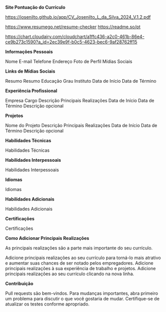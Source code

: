 **Site Pontuação do Currículo**

https://josenilto.github.io/app/CV_Josenilto_L_da_Silva_2024_V.1.2.pdf

https://www.resumego.net/resume-checker
https://readme.so/pt

https://chart.cloudairy.com/cloudchart/a1ffc436-a2c0-461b-86e4-ce9b273c1590?a_id=2ec39e9f-b0c5-4623-bec6-9af28762ff15

**Informações Pessoais**

Nome
E-mail
Telefone
Endereço
Foto de Perfil
Mídias Sociais

**Links de Mídias Sociais**

Resumo
Resumo
Educação
Grau
Instituto
Data de Início
Data de Término

**Experiência Profissional**

Empresa
Cargo
Descrição
Principais Realizações
Data de Início
Data de Término
Descrição opcional

**Projetos**

Nome do Projeto
Descrição
Principais Realizações
Data de Início
Data de Término
Descrição opcional

**Habilidades Técnicas**

Habilidades Técnicas

**Habilidades Interpessoais**

Habilidades Interpessoais

**Idiomas**

Idiomas

**Habilidades Adicionais**

Habilidades Adicionais

**Certificações**

Certificações

**Como Adicionar Principais Realizações**

As principais realizações são a parte mais importante do seu currículo.

Adicione principais realizações ao seu currículo para torná-lo mais atrativo e aumentar suas chances de ser notado pelos empregadores.
Adicione principais realizações à sua experiência de trabalho e projetos.
Adicione principais realizações ao seu currículo clicando na nova linha.

**Contribuição**

Pull requests são bem-vindos. Para mudanças importantes, abra primeiro um problema para discutir o que você gostaria de mudar.
Certifique-se de atualizar os testes conforme apropriado.

